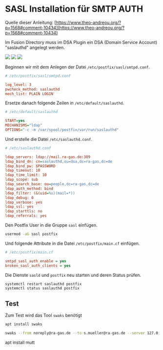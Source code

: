 # SASL Installation für SMTP AUTH

Quelle dieser Anleitung: [https://www.theo-andreou.org/?p=1568#comment-10434](https://www.theo-andreou.org/?p=1568#comment-10434)

Im Fusion Directory muss im DSA Plugin ein DSA (Domain Service Account) "saslauthd" angelegt werden.

[![](./images/fd-dsa-saslauthd-01.png)](./images/fd-dsa-saslauthd-01.png)
[![](./images/fd-dsa-saslauthd-02.png)](./images/fd-dsa-saslauthd-02.png)
[![](./images/fd-dsa-saslauthd-03.png)](./images/fd-dsa-saslauthd-03.png)


Beginnen wir mit dem Anlegen der Datei `/etc/postfix/sasl/smtpd.conf`.

```ini
# /etc/postfix/sasl/smtpd.conf

log_level: 3
pwcheck_method: saslauthd
mech_list: PLAIN LOGIN
```

Ersetze danach folgende Zeilen in `/etc/default/saslauthd`.

```ini
# /etc/default/saslauthd

START=yes
MECHANISMS="ldap"
OPTIONS="-c -m /var/spool/postfix/var/run/saslauthd"
```

Und erstelle die Datei `/etc/saslauthd.conf`.

```ini
# /etc/saslauthd.conf 

ldap_servers: ldap://mail.ra-gas.de:389
ldap_bind_dn: cn=saslauthd,ou=dsa,dc=ra-gas,dc=de
ldap_bind_pw: $PASSWORD
ldap_timeout: 10
ldap_time_limit: 10
ldap_scope: sub
ldap_search_base: ou=people,dc=ra-gas,dc=de
ldap_auth_method: bind
ldap_filter: (&(uid=%u)(mail=*))
ldap_debug: 0
ldap_verbose: yes
ldap_ssl: yes
ldap_starttls: no
ldap_referrals: yes
```

Den Postfix User in die Gruppe `sasl` einfügen.

```bash
usermod -aG sasl postfix
```

Und folgende Attribute in die Datei `/etc/postfix/main.cf` einfügen.

```ini
# /etc/postfix/main.cf

smtpd_sasl_auth_enable = yes
broken_sasl_auth_clients = yes
```

Die Dienste `sasld` und `postfix` neu starten und deren Status prüfen.

```bash
systemctl restart saslauthd postfix
systemctl status saslauthd postfix
```

## Test 

Zum Test wird das Tool `swaks` benötigt

```bash
apt install swaks
```

```bash
swaks --from noreply@ra-gas.de --to s.mueller@ra-gas.de --server 127.0.0.1:25 --tls --auth plain --auth-user=smueller
```




apt install mutt